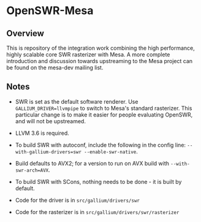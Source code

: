 OpenSWR-Mesa
============

Overview
--------

This is repository of the integration work combining the high
performance, highly scalable core SWR rasterizer with Mesa.  A more
complete introduction and discussion towards upstreaming to the Mesa
project can be found on the mesa-dev mailing list.

Notes
-----

* SWR is set as the default software renderer.  Use
`GALLIUM_DRIVER=llvmpipe` to switch to Mesa's standard rasterizer.  This
particular change is to make it easier for people evaluating OpenSWR,
and will not be upstreamed.

* LLVM 3.6 is required.

* To build SWR with autoconf, include the following in the config
line: `--with-gallium-drivers=swr --enable-swr-native`.

* Build defaults to AVX2; for a version to run on AVX build with
  `--with-swr-arch=AVX`.

* To build SWR with SCons, nothing needs to be done - it is built by
  default.

* Code for the driver is in `src/gallium/drivers/swr`

* Code for the rasterizer is in `src/gallium/drivers/swr/rasterizer`
